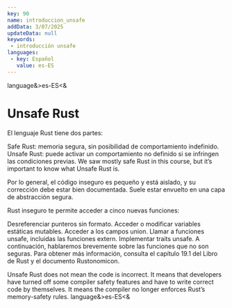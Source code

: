 ```yaml
---
key: 90
name: introduccion_unsafe
addData: 3/07/2025
updateData: null
keywords: 
 - introducción unsafe
languages:
 - key: Español
   value: es-ES
---
```

language&>es-ES<&
# Unsafe Rust
El lenguaje Rust tiene dos partes:

Safe Rust: memoria segura, sin posibilidad de comportamiento indefinido.
Unsafe Rust: puede activar un comportamiento no definido si se infringen las condiciones previas.
We saw mostly safe Rust in this course, but it’s important to know what Unsafe Rust is.

Por lo general, el código inseguro es pequeño y está aislado, y su corrección debe estar bien documentada. Suele estar envuelto en una capa de abstracción segura.

Rust inseguro te permite acceder a cinco nuevas funciones:

Desreferenciar punteros sin formato.
Acceder o modificar variables estáticas mutables.
Acceder a los campos union.
Llamar a funciones unsafe, incluidas las funciones extern.
Implementar traits unsafe.
A continuación, hablaremos brevemente sobre las funciones que no son seguras. Para obtener más información, consulta el capítulo 19.1 del Libro de Rust y el documento Rustonomicon.

Unsafe Rust does not mean the code is incorrect. It means that developers have turned off some compiler safety features and have to write correct code by themselves. It means the compiler no longer enforces Rust’s memory-safety rules.
language&>es-ES<&
